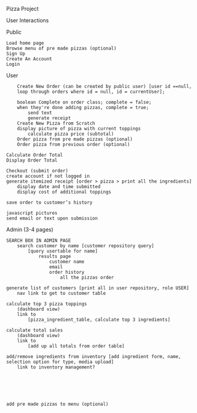 Pizza Project

User Interactions

Public

    Load home page
    Browse menu of pre made pizzas (optional)
    Sign Up
	Create An Account
	Login

User 
        
        Create New Order (can be created by public user) [user id ==null, 
        loop through orders where id = null, id = currentUser];
        
        boolean Complete on order class; complete = false;
        when they're done adding pizzas, complete = true;
            send text
            generate receipt
	    Create New Pizza from Scratch
		display picture of pizza with current toppings
			calculate pizza price (subtotal)
	    Order pizza from pre made pizzas (optional)
        Order pizza from previous order (optional)

    Calculate Order Total
    Display Order Total

    Checkout (submit order)
	create account if not logged in
	generate itemized receipt [order > pizza > print all the ingredients]
		display date and time submitted
		display cost of additional toppings
		
	save order to customer’s history
    
    javascript pictures
	send email or text upon submission

Admin (3-4 pages)
	
	SEARCH BOX IN ADMIN PAGE    
        search customer by name [customer repository query]
            [query usertable for name]
                results page
                    customer name
                    email
                    order history
                        all the pizzas order
            
	generate list of customers [print all in user repository, role USER]
	    nav link to get to customer table
	    
	calculate top 3 pizza toppings 
	    (dashboard view)
	    link to 
	        [pizza_ingredient_table, calculate top 3 ingredients]
	        
    calculate total sales
        (dashboard view)
        link to
            [add up all totals from order table]
        
    add/remove ingredients from inventory [add ingredient form, name, selection option for type, media upload]
        link to inventory management?
        
        
        
        
        
        
    add pre made pizzas to menu (optional)
